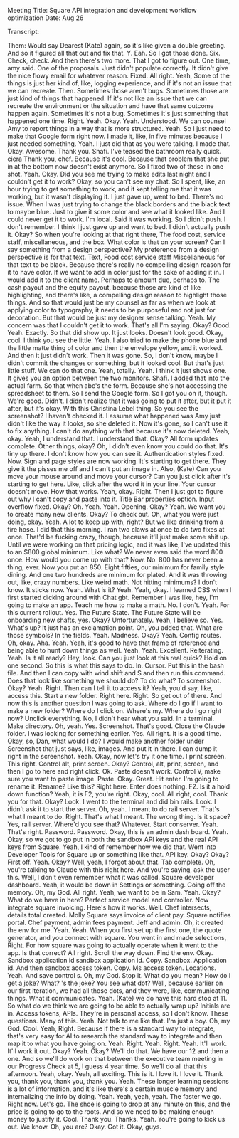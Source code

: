 
Meeting Title: Square API integration and development workflow optimization
Date: Aug 26

Transcript:
 
Them: Would say Dearest (Kate) again, so it's like given a double greeting. And so it figured all that out and fix that. Y. Eah. So I got those done. Six. Check, check. And then there's two more. That I got to figure out. One time, amy said. One of the proposals. Just didn't populate correctly. It didn't give the nice flowy email for whatever reason. Fixed. All right. Yeah, Some of the things is just her kind of, like, logging experience, and if it's not an issue that we can recreate. Then. Sometimes those aren't bugs. Sometimes those are just kind of things that happened. If it's not like an issue that we can recreate the environment or the situation and have that same outcome happen again. Sometimes it's not a bug. Sometimes it's just something that happened one time. Right. Yeah. Okay. Yeah. Understood. We can counsel Amy to report things in a way that is more structured. Yeah. So I just need to make that Google form right now. I made it, like, in five minutes because I just needed something. Yeah. I just did that as you were talking. I made that. Okay. Awesome. Thank you. Shafi. I've teased the bathroom really quick. ciera Thank you, chef. Because it's cool. Because that problem that she put in at the bottom now doesn't exist anymore. So I fixed two of these in one shot. Yeah. Okay. Did you see me trying to make edits last night and I couldn't get it to work? Okay, so you can't see my chat. So I spent, like, an hour trying to get something to work, and it kept telling me that it was working, but it wasn't displaying it. I just gave up, went to bed. There's no issue. When I was just trying to change the black borders and the black text to maybe blue. Just to give it some color and see what it looked like. And I could never get it to work. I'm local. Said it was working. So I didn't push. I don't remember. I think I just gave up and went to bed. I didn't actually push it. Okay? So when you're looking at that right there, The food cost, service staff, miscellaneous, and the box. What color is that on your screen? Can I say something from a design perspective? My preference from a design perspective is for that text. Text, Food cost service staff Miscellaneous for that text to be black. Because there's really no compelling design reason for it to have color. If we want to add in color just for the sake of adding it in. I would add it to the client name. Perhaps to amount due, perhaps to. The cash payout and the equity payout, because those are kind of like highlighting, and there's like, a compelling design reason to highlight those things. And so that would just be my counsel as far as when we look at applying color to typography, it needs to be purposeful and not just for decoration. But that would be just my designer sense talking. Yeah. My concern was that I couldn't get it to work. That's all I'm saying. Okay? Good. Yeah. Exactly. So that did show up. It just looks. Doesn't look good. Okay, cool. I think you see the little. Yeah. I also tried to make the phone blue and the little matte thing of color and then the envelope yellow, and it worked. And then it just didn't work. Then it was gone. So, I don't know, maybe I didn't commit the changes or something, but it looked cool. But that's just little stuff. We can do that one. Yeah, totally. Yeah. I think it just shows one. It gives you an option between the two monitors. Shafi. I added that into the actual farm. So that when abc's the form. Because she's not accessing the spreadsheet to them. So I send the Google form. So I got you on it, though. We're good. Didn't. I didn't realize that it was going to put it after, but it put it after, but it's okay. With this Christina Lebel thing. So you see the screenshot? I haven't checked it. I assume what happened was Amy just didn't like the way it looks, so she deleted it. Now it's gone, so I can't use it to fix anything. I can't do anything with that because it's now deleted. Yeah, okay. Yeah, I understand that. I understand that. Okay? All form updates complete. Other things, okay? Oh, I didn't even know you could do that. It's tiny up there. I don't know how you can see it. Authentication styles fixed. Now. Sign and page styles are now working. It's starting to get there. They give it the pisses me off and I can't put an image in. Also, (Kate) Can you move your mouse around and move your cursor? Can you just click after it's starting to get here. Like, click after the word it in your line. Your cursor doesn't move. How that works. Yeah, okay. Right. Then I just got to figure out why I can't copy and paste into it. Title Bar properties option. Input overflow fixed. Okay? Oh. Yeah. Yeah. Opening. Okay? Yeah. We want you to create many new clients. Okay? To check out. Oh, what you were just doing, okay. Yeah. A lot to keep up with, right? But we like drinking from a fire hose. I did that this morning. I ran two claws at once to do two fixes at once. That'd be fucking crazy, though, because it'll just make some shit up. Until we were working on that pricing logic, and it was like, I've updated this to an $800 global minimum. Like what? We never even said the word 800 once. How would you come up with that? Now. No. 800 has never been a thing, ever. Now you put an 850. Eight fifties, our minimum for family style dining. And one two hundreds are minimum for plated. And it was throwing out, like, crazy numbers. Like weird math. Not hitting minimums? I don't know. It sticks now. Yeah. What is it? Yeah. Yeah, okay. I learned CSS when I first started dicking around with Chat gbt. Remember I was like, hey, I'm going to make an app. Teach me how to make a math. No. I don't. Yeah. For this current rollout. Yes. The Future State. The Future State will be onboarding new shafts, yes. Okay? Unfortunately. Yeah, I believe so. Yes. What's up? It just has an exclamation point. Oh, you added that. What are those symbols? In the fields. Yeah. Madness. Okay? Yeah. Config routes. Oh, okay. Aha. Yeah. Yeah, it's good to have that frame of reference and being able to hunt down things as well. Yeah. Yeah. Excellent. Reiterating. Yeah. Is it all ready? Hey, look. Can you just look at this real quick? Hold on one second. So this is what this says to do. In. Cursor. Put this in the bash file. And then I can copy with wind shift and S and then run this command. Does that look like something we should do? To do what? To screenshot. Okay? Yeah. Right. Then can I tell it to access it? Yeah, you'd say, like, access this. Start a new folder. Right here. Right. So get out of there. And now this is another question I was going to ask. Where do I go if I want to make a new folder? Where do I click on. Where's my. Where do I go right now? Unclick everything. No, I didn't hear what you said. In a terminal. Make directory. Oh, yeah. Yes. Screenshot. That's good. Close the Claude folder. I was looking for something earlier. Yes. All right. It is a good time. Okay, so, Dan, what would I do? I would make another folder under Screenshot that just says, like, images. And put it in there. I can dump it right in the screenshot. Yeah. Okay, now let's try it one time. I print screen. This right. Control alt, print screen. Okay? Control, alt, print, screen, and then I go to here and right click. Ok. Paste doesn't work. Control V, make sure you want to paste image. Paste. Okay. Great. Hit enter. I'm going to rename it. Rename? Like this? Right here. Enter does nothing. F2. Is it a hold down function? Yeah, it is F2, you're right. Okay, cool. All right, cool. Thank you for that. Okay? Look. I went to the terminal and did bin rails. Look. I didn't ask it to start the server. Oh, yeah. I meant to do rail server. That's what I meant to do. Right. That's what I meant. The wrong thing. Is it space? Yes, rail server. Where'd you see that? Whatever. Start conserver. Yeah. That's right. Password. Password. Okay, this is an admin dash board. Yeah. Okay, so we got to go put in both the sandbox API keys and the real API keys from Square. Yeah, I kind of remember how we did that. Went into Developer Tools for Square up or something like that. API key. Okay? Okay? First off. Yeah. Okay? Well, yeah, I forgot about that. Tab complete. Oh, you're talking to Claude with this right here. And you're saying, ask the user this. Well, I don't even remember what it was called. Square developer dashboard. Yeah, it would be down in Settings or something. Going off the memory. Oh, my God. All right. Yeah, we want to be in Sam. Yeah. Okay? What do we have in here? Perfect service model and controller. Now integrate square invoicing. Here's how it works. Well. Chef intersects, details total created. Molly Square says invoice of client pay. Square notifies portal. Chef payment, admin fees payment. Jeff and admin. Oh, it created the env for me. Yeah. Yeah. When you first set up the first one, the quote generator, and you connect with square. You went in and made selections, Right. For how square was going to actually operate when it went to the app. Is that correct? All right. Scroll the way down. Find the env. Okay. Sandbox application id sandbox application id. Copy. Sandbox. Application id. And then sandbox access token. Copy. Ms access token. Locations. Yeah. And save control s. Oh, my God. Stop it. What do you mean? How do I get a joke? What? 's the joke? You see what dot? Well, because earlier on our first iteration, we had all those dots, and they were, like, communicating things. What it communicates. Yeah. (Kate) we do have this hard stop at 11. So what do we think we are going to be able to actually wrap up? Initials are in. Access tokens, APIs. They're in personal access, so I don't know. These questions. Many of this. Yeah. Not talk to me like that. I'm just a boy. Oh, my God. Cool. Yeah, Right. Because if there is a standard way to integrate, that's very easy for AI to research the standard way to integrate and then map it to what you have going on. Yeah. Right. Yeah. Right. Yeah. It'll work. It'll work it out. Okay? Yeah. Okay? We'll do that. We have our 12 and then a one. And so we'll do work on that between the executive team meeting in our Progress Check at 5, I guess 4 year time. So we'll do all that this afternoon. Yeah, okay. Yeah, all exciting. This is it. I love it. I love it. Thank you, thank you, thank you, thank you. Yeah. These longer learning sessions is a lot of information, and it's like there's a certain muscle memory and internalizing the info by doing. Yeah. Yeah, yeah, yeah. The faster we go. Right now. Let's go. The shoe is going to drop at any minute on this, and the price is going to go to the roots. And so we need to be making enough money to justify it. Cool. Thank you. Thanks. Yeah. You're going to kick us out. We know. Oh, you are? Okay. Got it. Okay, guys. 
